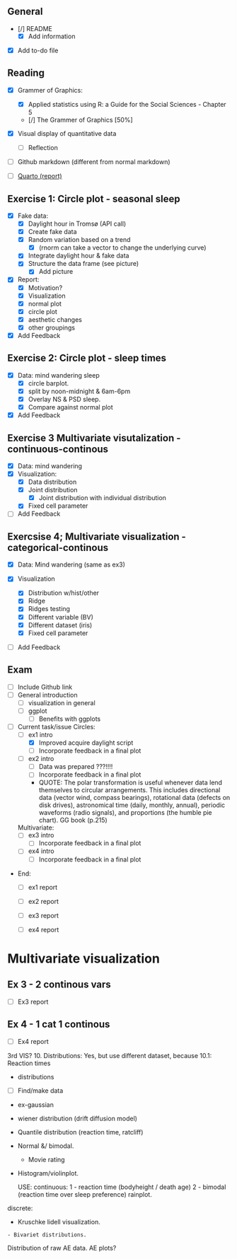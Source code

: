 ## General
-   [/] README
    -   [x] Add information
-   [x] Add to-do file

## Reading
-   [x] Grammer of Graphics:
    -   [x] Applied statistics using R: a Guide for the Social Sciences - Chapter 5
    -   [/] The Grammer of Graphics  [50%]
-   [x] Visual display of quantitative data
    -   [ ] Reflection 
-   [ ] Github markdown (different from normal markdown)
-   [ ] [Quarto (report)](https://quarto.org/)


## Exercise 1: Circle plot - seasonal sleep
-   [x] Fake data:
    -   [x] Daylight hour in Tromsø (API call)
    -   [x] Create fake data
    -   [x] Random variation based on a trend
      -   [x] (rnorm can take a vector to change the underlying curve)
    -   [x] Integrate daylight hour & fake data
    -   [x] Structure the data frame (see picture)
        -   [x] Add picture
-   [x] Report: 
    - [x] Motivation?
    -   [x] Visualization
    - [x] normal plot
    -   [x] circle plot
    - [x] aesthetic changes
    -   [x] other groupings
- [x] Add Feedback

## Exercise 2: Circle plot - sleep times
- [x] Data: mind wandering sleep 
	- [x] circle barplot. 
	- [x] split by noon-midnight & 6am-6pm 
	- [x] Overlay NS & PSD sleep. 
	- [x] Compare against normal plot
- [x] Add Feedback

## Exercise 3 Multivariate visutalization - continuous-continous
- [x] Data: mind wandering
- [x] Visualization:
  - [x] Data distribution
  - [x] Joint distribution
    - [x] Joint distribution with individual distribution
  - [x] Fixed cell parameter
- [ ] Add Feedback

## Exercsise 4; Multivariate visualization - categorical-continous
- [x] Data: Mind wandering (same as ex3)
- [x] Visualization 
  - [x] Distribution w/hist/other
  - [x] Ridge
  - [x] Ridges testing
  - [x] Different variable (BV)
  - [x] Different dataset (iris)
  - [x] Fixed cell parameter
- [ ] Add Feedback



## Exam 
- [ ] Include Github link
- [ ] General introduction
  - [ ] visualization in general
  - [ ] ggplot
    - [ ] Benefits with ggplots
- [ ] Current task/issue
  Circles:
  - [ ] ex1 intro
    - [x] Improved acquire daylight script
    - [ ] Incorporate feedback in a final plot
  - [ ] ex2 intro
    - [ ] Data was prepared ???!!!!
    - [ ] Incorporate feedback in a final plot
    - QUOTE: The polar transformation is useful whenever data lend themselves to circular arrangements. This includes
directional data (vector wind, compass bearings), rotational data (defects on
disk drives), astronomical time (daily, monthly, annual), periodic waveforms
(radio signals), and proportions (the humble pie chart).  GG book (p.215)

  Multivariate: 
  - [ ] ex3 intro
    - [ ] Incorporate feedback in a final plot
  - [ ] ex4 intro
    - [ ] Incorporate feedback in a final plot

- End: 
  - [ ] ex1 report
  - [ ] ex2 report
  - [ ] ex3 report
  - [ ] ex4 report
 
  


# Multivariate visualization
## Ex 3 - 2 continous vars
- [ ] Ex3 report
 
  

## Ex 4 - 1 cat 1 continous
- [ ] Ex4 report







3rd VIS?
10. Distributions: Yes, but use different dataset, because 
10.1: Reaction times

- distributions
- [ ] Find/make data
- ex-gaussian
- wiener distribution (drift diffusion model)
- Quantile distribution (reaction time, ratcliff)

- Normal &/ bimodal. 
   - Movie rating

- Histogram/violinplot. 
   
   USE: 
continuous:
1 - reaction time (bodyheight / death age) 
2 - bimodal (reaction time over sleep preference)
   rainplot.

discrete: 
   -  Kruschke lidell visualization. 

    - Bivariet distributions.


Distribution of raw AE data. 
AE plots? 



